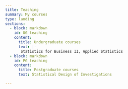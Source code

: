 ```yaml
---
title: Teaching
summary: My courses
type: landing
sections:
  - block: markdown
    id: UG teaching
    content:
      title: Undergraduate courses
      text: |-
       Statistics for Business II, Applied Statistics
  - block: markdown
    id: PG teaching
    content:
      title: Postgraduate courses
      text: Statistical Design of Investigations

---
```

